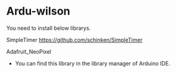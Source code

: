 # Ardu-wilson
You need to install below librarys.

SimpleTimer
https://github.com/schinken/SimpleTimer

Adafruit_NeoPixel
- You can find this library in the library manager of Arduino IDE.
